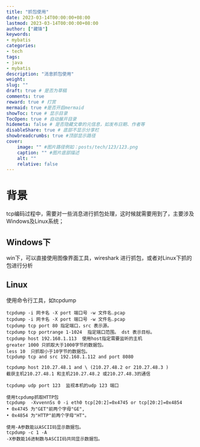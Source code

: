 ```yaml
---
title: "抓包使用"
date: 2023-03-14T00:00:00+08:00
lastmod: 2023-03-14T00:00:00+08:00
author: ["藏锋"]
keywords: 
- mybatis
categories: 
- tech
tags: 
- java
- mybatis
description: "消息抓包使用"
weight:
slug: ""
draft: true # 是否为草稿
comments: true
reward: true # 打赏
mermaid: true #是否开启mermaid
showToc: true # 显示目录
TocOpen: true # 自动展开目录
hidemeta: false # 是否隐藏文章的元信息，如发布日期、作者等
disableShare: true # 底部不显示分享栏
showbreadcrumbs: true #顶部显示路径
cover:
    image: "" #图片路径例如：posts/tech/123/123.png
    caption: "" #图片底部描述
    alt: ""
    relative: false
---
```


# 背景

tcp编码过程中，需要对一些消息进行抓包处理，这时候就需要用到了，主要涉及Windows及Linux系统；

## Windows下

win下，可以直接使用图像界面工具，wireshark 进行抓包，或者对Linux下抓的包进行分析

## Linux

使用命令行工具，如tcpdump
```
tcpdump -i 网卡名 -X port 端口号 -w 文件名.pcap
tcpdump -i 网卡名 -X port 端口号 -w 文件名.pcap
tcpdump tcp port 80 指定端口，src 表示源。
tcpdump tcp portrange 1-1024  指定端口范围。 dst 表示目标。
tcpdump host 192.168.1.113  使用host指定需要监听的主机
greater 1000 只抓取大于1000字节的数据包。
less 10  只抓取小于10字节的数据包。
tcpdump tcp and src 192.168.1.112 and port 8080

tcpdump host 210.27.48.1 and \ (210.27.48.2 or 210.27.48.3 ) 
截获主机210.27.48.1 和主机210.27.48.2 或210.27.48.3的通信

tcpdump udp port 123  监视本机的udp 123 端口

使用tcpdump抓取HTTP包
tcpdump  -XvvennSs 0 -i eth0 tcp[20:2]=0x4745 or tcp[20:2]=0x4854
• 0x4745 为"GET"前两个字母"GE",
• 0x4854 为"HTTP"前两个字母"HT"。

使用-A参数能以ASCII码显示数据包。
tcpdump -c 1 -A
-X参数能16进制数与ASCII码共同显示数据包。

```
